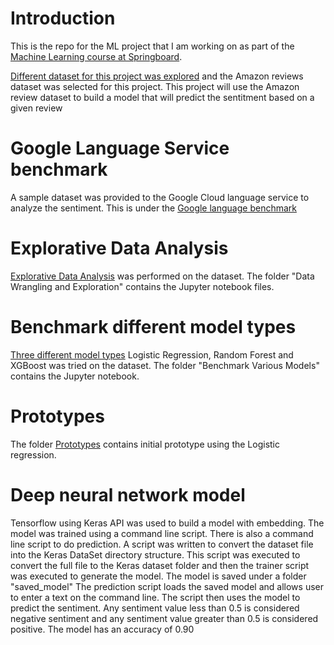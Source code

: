 # Introduction
This is the repo for the ML project that I am working on as part of the [Machine Learning course at Springboard](https://www.springboard.com/courses/ai-machine-learning-career-track).

[Different dataset for this project was explored](DatasetExplored.md) and the Amazon reviews dataset was selected for this project. This project will use the Amazon review dataset to build a model that will predict the sentitment based on a given review

# Google Language Service benchmark
A sample dataset was provided to the Google Cloud language service to analyze the sentiment. This is under the [Google language benchmark](google-benchmark)

# Explorative Data Analysis
[Explorative Data Analysis](Data%20Wrangling%20and%20Exploration) was performed on the dataset. The folder "Data Wrangling and Exploration" contains the Jupyter notebook files.

# Benchmark different model types
[Three different model types](Benchmark%20Various%20Models) Logistic Regression, Random Forest and XGBoost was tried on the dataset. The folder "Benchmark Various Models" contains the Jupyter notebook.

# Prototypes
The folder [Prototypes](Prototypes) contains initial prototype using the Logistic regression.

# Deep neural network model
Tensorflow using Keras API was used to build a model with embedding. The model was trained using a command line script. There is also a command line script to do prediction. A script was written to convert the dataset file into the Keras DataSet directory structure. This script was executed to convert the full file to the Keras dataset folder and then the trainer script was executed to generate the model. The model is saved under a folder "saved_model"
The prediction script loads the saved model and allows user to enter a text on the command line. The script then uses the model to predict the sentiment. Any sentiment value less than 0.5 is considered negative sentiment and any sentiment value greater than 0.5 is considered positive.  The model has an accuracy of 0.90

